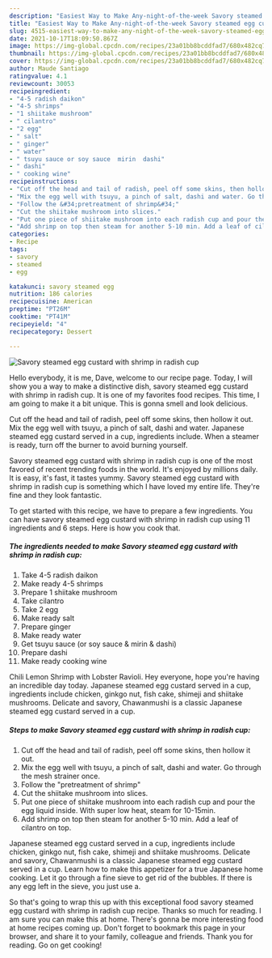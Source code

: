```yaml
---
description: "Easiest Way to Make Any-night-of-the-week Savory steamed egg custard with shrimp in radish cup"
title: "Easiest Way to Make Any-night-of-the-week Savory steamed egg custard with shrimp in radish cup"
slug: 4515-easiest-way-to-make-any-night-of-the-week-savory-steamed-egg-custard-with-shrimp-in-radish-cup
date: 2021-10-17T18:09:50.867Z
image: https://img-global.cpcdn.com/recipes/23a01bb8bcddfad7/680x482cq70/savory-steamed-egg-custard-with-shrimp-in-radish-cup-recipe-main-photo.jpg
thumbnail: https://img-global.cpcdn.com/recipes/23a01bb8bcddfad7/680x482cq70/savory-steamed-egg-custard-with-shrimp-in-radish-cup-recipe-main-photo.jpg
cover: https://img-global.cpcdn.com/recipes/23a01bb8bcddfad7/680x482cq70/savory-steamed-egg-custard-with-shrimp-in-radish-cup-recipe-main-photo.jpg
author: Maude Santiago
ratingvalue: 4.1
reviewcount: 30053
recipeingredient:
- "4-5 radish daikon"
- "4-5 shrimps"
- "1 shiitake mushroom"
- " cilantro"
- "2 egg"
- " salt"
- " ginger"
- " water"
- " tsuyu sauce or soy sauce  mirin  dashi"
- " dashi"
- " cooking wine"
recipeinstructions:
- "Cut off the head and tail of radish, peel off some skins, then hollow it out."
- "Mix the egg well with tsuyu, a pinch of salt, dashi and water. Go through the mesh strainer once."
- "Follow the &#34;pretreatment of shrimp&#34;"
- "Cut the shiitake mushroom into slices."
- "Put one piece of shiitake mushroom into each radish cup and pour the egg liquid inside. With super low heat, steam for 10-15min."
- "Add shrimp on top then steam for another 5-10 min. Add a leaf of cilantro on top."
categories:
- Recipe
tags:
- savory
- steamed
- egg

katakunci: savory steamed egg 
nutrition: 186 calories
recipecuisine: American
preptime: "PT26M"
cooktime: "PT41M"
recipeyield: "4"
recipecategory: Dessert

---
```



![Savory steamed egg custard with shrimp in radish cup](https://img-global.cpcdn.com/recipes/23a01bb8bcddfad7/680x482cq70/savory-steamed-egg-custard-with-shrimp-in-radish-cup-recipe-main-photo.jpg)

Hello everybody, it is me, Dave, welcome to our recipe page. Today, I will show you a way to make a distinctive dish, savory steamed egg custard with shrimp in radish cup. It is one of my favorites food recipes. This time, I am going to make it a bit unique. This is gonna smell and look delicious.

Cut off the head and tail of radish, peel off some skins, then hollow it out. Mix the egg well with tsuyu, a pinch of salt, dashi and water. Japanese steamed egg custard served in a cup, ingredients include. When a steamer is ready, turn off the burner to avoid burning yourself.

Savory steamed egg custard with shrimp in radish cup is one of the most favored of recent trending foods in the world. It's enjoyed by millions daily. It is easy, it's fast, it tastes yummy. Savory steamed egg custard with shrimp in radish cup is something which I have loved my entire life. They're fine and they look fantastic.


To get started with this recipe, we have to prepare a few ingredients. You can have savory steamed egg custard with shrimp in radish cup using 11 ingredients and 6 steps. Here is how you cook that.

<!--inarticleads1-->

##### The ingredients needed to make Savory steamed egg custard with shrimp in radish cup:

1. Take 4-5 radish daikon
1. Make ready 4-5 shrimps
1. Prepare 1 shiitake mushroom
1. Take  cilantro
1. Take 2 egg
1. Make ready  salt
1. Prepare  ginger
1. Make ready  water
1. Get  tsuyu sauce (or soy sauce &amp; mirin &amp; dashi)
1. Prepare  dashi
1. Make ready  cooking wine


Chili Lemon Shrimp with Lobster Ravioli. Hey everyone, hope you&#39;re having an incredible day today. Japanese steamed egg custard served in a cup, ingredients include chicken, ginkgo nut, fish cake, shimeji and shiitake mushrooms. Delicate and savory, Chawanmushi is a classic Japanese steamed egg custard served in a cup. 

<!--inarticleads2-->

##### Steps to make Savory steamed egg custard with shrimp in radish cup:

1. Cut off the head and tail of radish, peel off some skins, then hollow it out.
1. Mix the egg well with tsuyu, a pinch of salt, dashi and water. Go through the mesh strainer once.
1. Follow the &#34;pretreatment of shrimp&#34;
1. Cut the shiitake mushroom into slices.
1. Put one piece of shiitake mushroom into each radish cup and pour the egg liquid inside. With super low heat, steam for 10-15min.
1. Add shrimp on top then steam for another 5-10 min. Add a leaf of cilantro on top.


Japanese steamed egg custard served in a cup, ingredients include chicken, ginkgo nut, fish cake, shimeji and shiitake mushrooms. Delicate and savory, Chawanmushi is a classic Japanese steamed egg custard served in a cup. Learn how to make this appetizer for a true Japanese home cooking. Let it go through a fine sieve to get rid of the bubbles. If there is any egg left in the sieve, you just use a. 

So that's going to wrap this up with this exceptional food savory steamed egg custard with shrimp in radish cup recipe. Thanks so much for reading. I am sure you can make this at home. There's gonna be more interesting food at home recipes coming up. Don't forget to bookmark this page in your browser, and share it to your family, colleague and friends. Thank you for reading. Go on get cooking!
